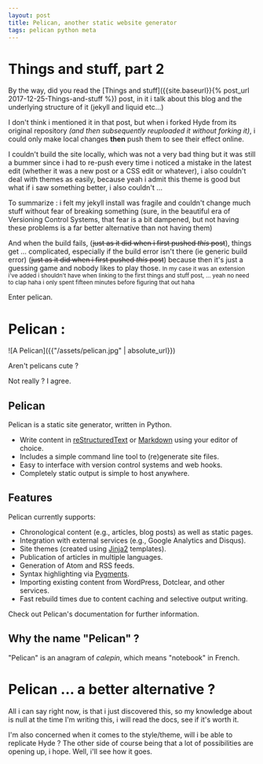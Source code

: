 ```yaml
---
layout: post
title: Pelican, another static website generator
tags: pelican python meta
---
```


# Things and stuff, part 2

By the way, did you read the [Things and stuff]({{site.baseurl}}{% post_url 2017-12-25-Things-and-stuff %}) post, in it i talk about this blog and the underlying structure of it (jekyll and liquid etc...)



I don't think i mentioned it in that post, but when i forked Hyde from its original repository *(and then subsequently reuploaded it without forking it)*, i could only make local changes **then** push them to see their effect online.

I couldn't build the site locally, which was not a very bad thing but it was still a bummer since i had to re-push every time i noticed a mistake in the latest edit (whether it was a new post or a CSS edit or whatever), i also couldn't deal with themes as easily, because yeah i admit this theme is good but what if i saw something better, i also couldn't ...

To summarize : i felt my jekyll install was fragile and couldn't change much stuff without fear of breaking something (sure, in the beautiful era of Versioning Control Systems, that fear is a bit dampened, but not having these problems is a far better alternative than not having them)

And when the build fails, (~~just as it did when i first pushed *this* post~~), things get ...  complicated, especially if the build error isn't there (ie generic build error) (~~just as it did when i first pushed *this* post~~) because then it's just a guessing game and nobody likes to play those.  <small> In my case it was an extension i've added i shouldn't have when linking to the first things and stuff post, ... yeah no need to clap haha i only spent fifteen minutes before figuring that out haha </small>


Enter pelican.

# Pelican :

![A Pelican]({{"/assets/pelican.jpg" | absolute_url}})

Aren't pelicans cute ?

Not really ? I agree.


## Pelican 

Pelican is a static site generator, written in Python.

* Write content in [reStructuredText](http://docutils.sourceforge.net/rst.html) or [Markdown](https://daringfireball.net/projects/markdown/) using your editor of choice.
* Includes a simple command line tool to (re)generate site files.
* Easy to interface with version control systems and web hooks.
* Completely static output is simple to host anywhere.

## Features

Pelican currently supports:

* Chronological content (e.g., articles, blog posts) as well as static pages.
* Integration with external services (e.g., Google Analytics and Disqus).
* Site themes (created using [Jinja2](http://jinja.pocoo.org/) templates).
* Publication of articles in multiple languages.
* Generation of Atom and RSS feeds.
* Syntax highlighting via [Pygments](http://pygments.org/).
* Importing existing content from WordPress, Dotclear, and other services.
* Fast rebuild times due to content caching and selective output writing.


Check out Pelican's documentation for further information.

## Why the name "Pelican" ?

"Pelican" is an anagram of *calepin*, which means "notebook" in French.

# Pelican ... a better alternative ?

All i can say right now, is that i just discovered this, so my knowledge about is null at the time I'm writing this, i will read the docs, see if it's worth it.

I'm also concerned when it comes to the style/theme, will i be able to replicate Hyde ?  The other side of course being that a lot of possibilities are opening up, i hope.  Well, i'll see how it goes.
